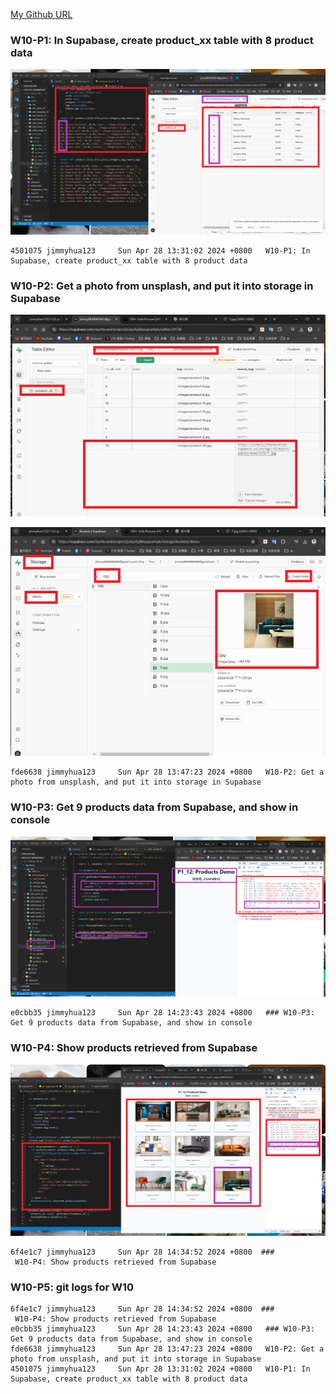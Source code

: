 [My Github URL](https://github.com/jimmyhua123/1122-js-1N-12)

### W10-P1: In Supabase, create product_xx table with 8 product data
![](w10-p1.png)

```
4501075 jimmyhua123     Sun Apr 28 13:31:02 2024 +0800   W10-P1: In Supabase, create product_xx table with 8 product data
```
### W10-P2: Get a photo from unsplash, and put it into storage in Supabase
 
 
![](w10-p2-1.png)
 
![](w10-p2-2.png)

```
fde6638 jimmyhua123     Sun Apr 28 13:47:23 2024 +0800   W10-P2: Get a photo from unsplash, and put it into storage in Supabase
```
### W10-P3: Get 9 products data from Supabase, and show in console

![](w10-p3.png)
 
 
```
e0cbb35 jimmyhua123     Sun Apr 28 14:23:43 2024 +0800   ### W10-P3: Get 9 products data from Supabase, and show in console
```
###  W10-P4: Show products retrieved from Supabase
 
![](w10-p4.png)
```
6f4e1c7 jimmyhua123     Sun Apr 28 14:34:52 2024 +0800  ### 
 W10-P4: Show products retrieved from Supabase

```

### W10-P5: git logs for W10

 
```
6f4e1c7 jimmyhua123     Sun Apr 28 14:34:52 2024 +0800  ### 
 W10-P4: Show products retrieved from Supabase
e0cbb35 jimmyhua123     Sun Apr 28 14:23:43 2024 +0800   ### W10-P3: Get 9 products data from Supabase, and show in console
fde6638 jimmyhua123     Sun Apr 28 13:47:23 2024 +0800   W10-P2: Get a photo from unsplash, and put it into storage in Supabase
4501075 jimmyhua123     Sun Apr 28 13:31:02 2024 +0800   W10-P1: In Supabase, create product_xx table with 8 product data

```
